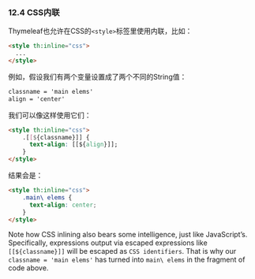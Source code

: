 ### 12.4 CSS内联

Thymeleaf也允许在CSS的`<style>`标签里使用内联，比如：
```html
<style th:inline="css">
  ...
</style>
```
例如，假设我们有两个变量设置成了两个不同的String值：
```html
classname = 'main elems'
align = 'center'
```
我们可以像这样使用它们：
```html
<style th:inline="css">
    .[[${classname}]] {
      text-align: [[${align}]];
    }
</style>
```
结果会是：
```html
<style th:inline="css">
    .main\ elems {
      text-align: center;
    }
</style>
```
Note how CSS inlining also bears some intelligence, just like JavaScript’s. Specifically, expressions output via escaped expressions like `[[${classname}]]` will be escaped as `CSS identifiers`. That is why our `classname = 'main elems'` has turned into `main\ elems` in the fragment of code above.